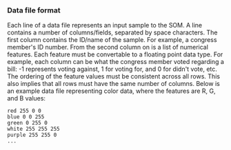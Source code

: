 ### Data file format
Each line of a data file represents an input sample to the SOM. 
A line contains a number of columns/fields, separated by space characters.
The first column contains the ID/name of the sample.
For example, a congress member's ID number. 
From the second column on is a list of numerical features.
Each feature must be convertable to a floating point data type.
For example, each column can be what the congress member voted regarding a bill:
-1 represents voting against, 1 for voting for, and 0 for didn't vote, etc.
The ordering of the feature values must be consistent across all rows.
This also implies that all rows must have the same number of columns.
Below is an example data file representing color data,
      where the features are R, G, and B values:

```
red 255 0 0
blue 0 0 255
green 0 255 0
white 255 255 255
purple 255 255 0
...
```
